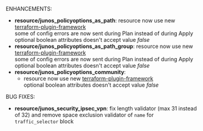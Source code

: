 <!-- markdownlint-disable-file MD013 MD041 -->
ENHANCEMENTS:

* **resource/junos_policyoptions_as_path**: resource now use new [terraform-plugin-framework](https://github.com/hashicorp/terraform-plugin-framework)  
  some of config errors are now sent during Plan instead of during Apply  
  optional boolean attributes doesn't accept value *false*  
* **resource/junos_policyoptions_as_path_group**: resource now use new [terraform-plugin-framework](https://github.com/hashicorp/terraform-plugin-framework)  
  some of config errors are now sent during Plan instead of during Apply  
  optional boolean attributes doesn't accept value *false*  
* **resource/junos_policyoptions_community**:
  * resource now use new [terraform-plugin-framework](https://github.com/hashicorp/terraform-plugin-framework)  
  optional boolean attributes doesn't accept value *false*  

BUG FIXES:

* **resource/junos_security_ipsec_vpn**: fix length validator (max 31 instead of 32) and remove space exclusion validator of `name` for `traffic_selector` block
